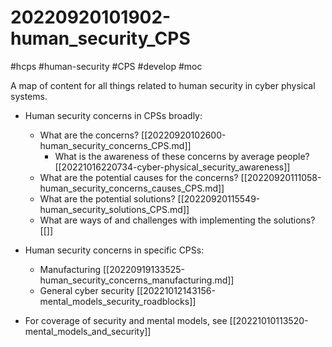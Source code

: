 # 20220920101902-human_security_CPS

#hcps #human-security #CPS #develop #moc

A map of content for all things related to human security in cyber physical systems.

* Human security concerns in CPSs broadly:
    * What are the concerns? [[20220920102600-human_security_concerns_CPS.md]]
		* What is the awareness of these concerns by average people? [[20221016220734-cyber-physical_security_awareness]]
    * What are the potential causes for the concerns? [[20220920111058-human_security_concerns_causes_CPS.md]]
    * What are the potential solutions? [[20220920115549-human_security_solutions_CPS.md]]
    * What are ways of and challenges with implementing the solutions? [[]]

* Human security concerns in specific CPSs:
    * Manufacturing [[20220919133525-human_security_concerns_manufacturing.md]]
    * General cyber security [[20221012143156-mental_models_security_roadblocks]]

* For coverage of security and mental models, see [[20221010113520-mental_models_and_security]]

